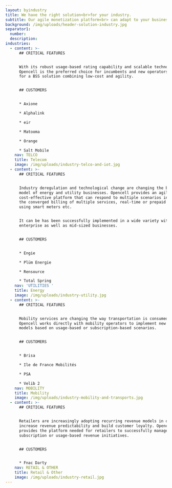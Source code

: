 ```yaml
---
layout: byindustry
title: We have the right solution<br>for your industry.
subtitle: Our agile monetization platform<br> can adapt to your business need.
background: /img/uploads/header-solution-industry.jpg
separator1:
  number:
  description:
industries:
  - content: >-
      ## CRITICAL FEATURES


      With its robust usage-based rating capability and scalable technology,
      Opencell is the preferred choice for incumbents and new operators looking
      for a BSS solution combining low-cost and agility.


      ## CUSTOMERS


      * Axione

      * Alphalink

      * eir

      * Matooma

      * Orange

      * Salt Mobile
    nav: TELCO
    title: Telecom
    image: /img/uploads/industry-telco-and-iot.jpg
  - content: >-
      ## CRITICAL FEATURES


      Industry deregulation and technological change are changing the business
      model of energy and utility businesses. Opencell provides an agile and
      cost-effective platform that can respond to multiple scenarios including
      the converged billing of multiple services, real-time or prepaid billing
      using smart meters etc.


      It can be has been successfully implemented in a wide variety with
      enterprise as well as mid-sized businesses.


      ## CUSTOMERS


      * Engie

      * Plüm Energie

      * Rensource

      * Total Spring
    nav: 'UTILITIES '
    title: Energy
    image: /img/uploads/industry-utility.jpg
  - content: >-
      ## CRITICAL FEATURES


      Mobility services are changing the way transportation is consumed.
      Opencell works directly with mobility operators to implement new business
      models based on usage-based or subscription-based scenarios.


      ## CUSTOMERS


      * Brisa

      * Ile de France Mobilités

      * PSA

      * Velib 2
    nav: MOBILITY
    title: Mobility
    image: /img/uploads/industry-mobility-and-transports.jpg
  - content: >-
      ## CRITICAL FEATURES


      Retailers are increasingly adopting recurring revenue models in order to
      increase revenue predictability and build customer loyalty. Opencell
      provides the platform needed for retailers to successfully manage
      subscription or usage-based revenue initiatives.


      ## CUSTOMERS


      * Fnac Darty
    nav: RETAIL & OTHER
    title: Retail & Other
    image: /img/uploads/industry-retail.jpg
---
```

